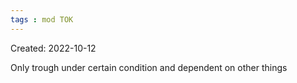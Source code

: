 ```yaml
---
tags : mod TOK
---
```

Created: 2022-10-12 

Only trough under certain condition and dependent on other things 